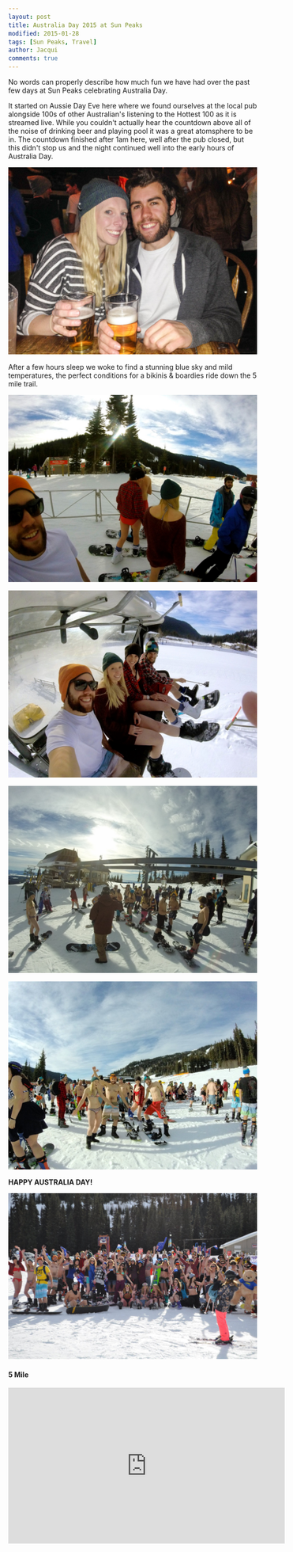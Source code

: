 ```yaml
---
layout: post
title: Australia Day 2015 at Sun Peaks
modified: 2015-01-28
tags: [Sun Peaks, Travel]
author: Jacqui
comments: true
---
```


No words can properly describe how much fun we have had over the past few days at Sun Peaks celebrating Australia Day.

It started on Aussie Day Eve here where we found ourselves at the local pub alongside 100s of other Australian's listening to the Hottest 100 as it is streamed live. While you couldn't actually hear the countdown above all of the noise of drinking beer and playing pool it was a great atomsphere to be in. The countdown finished after 1am here, well after the pub closed, but this didn't stop us and the night continued well into the early hours of Australia Day.

![Sun Peaks](../images/IMG_0768.jpg)

After a few hours sleep we woke to find a stunning blue sky and mild temperatures, the perfect conditions for a bikinis & boardies ride down the 5 mile trail.

![Sun Peaks](../images/GOPR2403.jpg)

![Sun Peaks](../images/GOPR2419.jpg)

![Sun Peaks](../images/GOPR2502.jpg)

![Sun Peaks](../images/GOPR2529.jpg)

**HAPPY AUSTRALIA DAY!**

![Sun Peaks](../images/10903831_10153029753058255_685921426576097750_o.jpg)

#### 5 Mile
<iframe width="560" height="315" src="https://www.youtube.com/embed/pIj8LVlaI-w?rel=0&showinfo=0&autohide=1&vq=large" frameborder="0" allowfullscreen></iframe>

